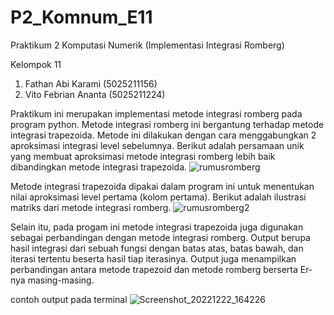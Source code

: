# P2_Komnum_E11

Praktikum 2 Komputasi Numerik (Implementasi Integrasi Romberg)

Kelompok 11

1. Fathan Abi Karami (5025211156)
2. Vito Febrian Ananta (5025211224)


Praktikum ini merupakan implementasi metode integrasi romberg pada program python. Metode integrasi romberg ini bergantung terhadap metode integrasi trapezoida. Metode ini dilakukan dengan cara menggabungkan 2 aproksimasi integrasi level sebelumnya. Berikut adalah persamaan unik yang membuat aproksimasi metode integrasi romberg lebih baik dibandingkan metode integrasi trapezoida. 
![rumusromberg](https://user-images.githubusercontent.com/115033527/209135783-5609cc7d-e571-4040-8007-3b5ce42bec66.png)

Metode integrasi trapezoida dipakai dalam program ini untuk menentukan nilai aproksimasi level pertama (kolom pertama). Berikut adalah ilustrasi matriks dari metode integrasi romberg.
![rumusromberg2](https://user-images.githubusercontent.com/115033527/209138156-dd4c09e5-1d8b-4144-b4d6-c84dcddd283e.png)

Selain itu, pada progam ini metode integrasi trapezoida juga digunakan sebagai perbandingan dengan metode integrasi romberg. Output berupa hasil integrasi dari sebuah fungsi dengan batas atas, batas bawah, dan iterasi tertentu beserta hasil tiap iterasinya. Output juga menampilkan perbandingan antara metode trapezoid dan metode romberg berserta Er-nya masing-masing.

contoh output pada terminal
![Screenshot_20221222_164226](https://user-images.githubusercontent.com/90834092/209105737-2e1ada32-a87a-4dcb-8218-bde468adec05.png)
